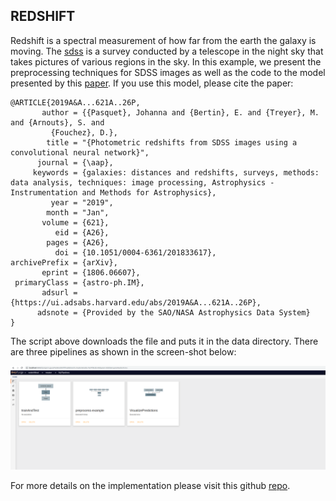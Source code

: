 ## REDSHIFT 
Redshift is a spectral measurement of how far from the earth the galaxy is moving. The [sdss](https://www.sdss.org/) is a survey conducted by a telescope in the night sky that takes pictures of various regions in the sky. In this example, we present the preprocessing techniques for SDSS images as well as the code to the model presented by this [paper](https://arxiv.org/abs/1806.06607). If you use this model, please cite the paper:
```
@ARTICLE{2019A&A...621A..26P,
       author = {{Pasquet}, Johanna and {Bertin}, E. and {Treyer}, M. and {Arnouts}, S. and
         {Fouchez}, D.},
        title = "{Photometric redshifts from SDSS images using a convolutional neural network}",
      journal = {\aap},
     keywords = {galaxies: distances and redshifts, surveys, methods: data analysis, techniques: image processing, Astrophysics - Instrumentation and Methods for Astrophysics},
         year = "2019",
        month = "Jan",
       volume = {621},
          eid = {A26},
        pages = {A26},
          doi = {10.1051/0004-6361/201833617},
archivePrefix = {arXiv},
       eprint = {1806.06607},
 primaryClass = {astro-ph.IM},
       adsurl = {https://ui.adsabs.harvard.edu/abs/2019A&A...621A..26P},
      adsnote = {Provided by the SAO/NASA Astrophysics Data System}
}
```

The script above downloads the file and puts it in the data directory. There are three pipelines as shown in the screen-shot below:

![pipelines](../screenshots/deepforge-pipelines.png)



For more details on the implementation please visit this github [repo](https://github.com/umesh-timalsina/redshift).
